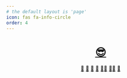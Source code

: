 ```yaml
---
# the default layout is 'page'
icon: fas fa-info-circle
order: 4
---
```


<h1 align="center"><a href="mailto:hq:h00bab.io" title="hq">😎</a></h1>
<p align="center">
        <a href="mailto:hq:h00bab.io" title="cmkp">💂</a>
        <a href="mailto:hq:h00bab.io" title="crz">👲</a>
        <a href="mailto:hq:h00bab.io" title="eric">🦸</a>
        <a href="mailto:hq:h00bab.io" title="jic">🧝</a>
        <a href="mailto:hq:h00bab.io" title="miru">🧑‍🚒</a>
        <a href="mailto:hq:h00bab.io" title="sky">🧑‍🚀</a>
        <a href="mailto:hq:h00bab.io" title="tonga">🧙</a>
    <!-- <br>
        <i>
        </i>
    <br> -->
</p>


 <!-- > [`💂`](mailto:hq@h00bab.io)
{: .prompt-tip } -->

